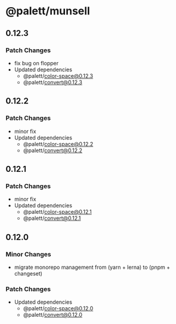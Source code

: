 # @palett/munsell

## 0.12.3

### Patch Changes

- fix bug on flopper
- Updated dependencies
  - @palett/color-space@0.12.3
  - @palett/convert@0.12.3

## 0.12.2

### Patch Changes

- minor fix
- Updated dependencies
  - @palett/color-space@0.12.2
  - @palett/convert@0.12.2

## 0.12.1

### Patch Changes

- minor fix
- Updated dependencies
  - @palett/color-space@0.12.1
  - @palett/convert@0.12.1

## 0.12.0

### Minor Changes

- migrate monorepo management from (yarn + lerna) to (pnpm + changeset)

### Patch Changes

- Updated dependencies
  - @palett/color-space@0.12.0
  - @palett/convert@0.12.0
